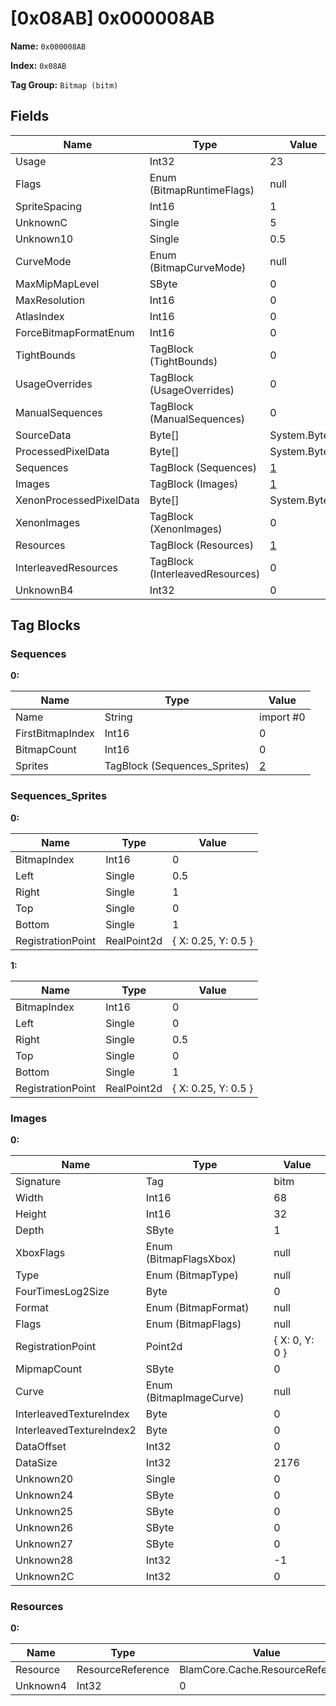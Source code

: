 # [0x08AB] 0x000008AB

**Name:** ```0x000008AB```

**Index:** ```0x08AB```

**Tag Group:** ```Bitmap (bitm)```

## Fields

Name	| Type	| Value
---	|---	|---	|
Usage	|Int32	|23
Flags	|Enum (BitmapRuntimeFlags)	|null
SpriteSpacing	|Int16	|1
UnknownC	|Single	|5
Unknown10	|Single	|0.5
CurveMode	|Enum (BitmapCurveMode)	|null
MaxMipMapLevel	|SByte	|0
MaxResolution	|Int16	|0
AtlasIndex	|Int16	|0
ForceBitmapFormatEnum	|Int16	|0
TightBounds	|TagBlock (TightBounds)	|0
UsageOverrides	|TagBlock (UsageOverrides)	|0
ManualSequences	|TagBlock (ManualSequences)	|0
SourceData	|Byte[]	|System.Byte[]
ProcessedPixelData	|Byte[]	|System.Byte[]
Sequences	|TagBlock (Sequences)	|[1](#sequences)
Images	|TagBlock (Images)	|[1](#images)
XenonProcessedPixelData	|Byte[]	|System.Byte[]
XenonImages	|TagBlock (XenonImages)	|0
Resources	|TagBlock (Resources)	|[1](#resources)
InterleavedResources	|TagBlock (InterleavedResources)	|0
UnknownB4	|Int32	|0


## Tag Blocks

### Sequences

**0:**

Name	| Type	| Value
---	|---	|---	|
Name	|String	|import #0
FirstBitmapIndex	|Int16	|0
BitmapCount	|Int16	|0
Sprites	|TagBlock (Sequences_Sprites)	|[2](#sequences_sprites)


### Sequences_Sprites

**0:**

Name	| Type	| Value
---	|---	|---	|
BitmapIndex	|Int16	|0
Left	|Single	|0.5
Right	|Single	|1
Top	|Single	|0
Bottom	|Single	|1
RegistrationPoint	|RealPoint2d	|{ X: 0.25, Y: 0.5 }


**1:**

Name	| Type	| Value
---	|---	|---	|
BitmapIndex	|Int16	|0
Left	|Single	|0
Right	|Single	|0.5
Top	|Single	|0
Bottom	|Single	|1
RegistrationPoint	|RealPoint2d	|{ X: 0.25, Y: 0.5 }


### Images

**0:**

Name	| Type	| Value
---	|---	|---	|
Signature	|Tag	|bitm
Width	|Int16	|68
Height	|Int16	|32
Depth	|SByte	|1
XboxFlags	|Enum (BitmapFlagsXbox)	|null
Type	|Enum (BitmapType)	|null
FourTimesLog2Size	|Byte	|0
Format	|Enum (BitmapFormat)	|null
Flags	|Enum (BitmapFlags)	|null
RegistrationPoint	|Point2d	|{ X: 0, Y: 0 }
MipmapCount	|SByte	|0
Curve	|Enum (BitmapImageCurve)	|null
InterleavedTextureIndex	|Byte	|0
InterleavedTextureIndex2	|Byte	|0
DataOffset	|Int32	|0
DataSize	|Int32	|2176
Unknown20	|Single	|0
Unknown24	|SByte	|0
Unknown25	|SByte	|0
Unknown26	|SByte	|0
Unknown27	|SByte	|0
Unknown28	|Int32	|-1
Unknown2C	|Int32	|0


### Resources

**0:**

Name	| Type	| Value
---	|---	|---	|
Resource	|ResourceReference	|BlamCore.Cache.ResourceReference
Unknown4	|Int32	|0



